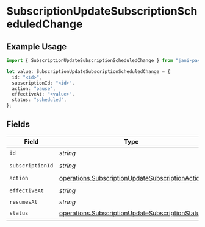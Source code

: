 # SubscriptionUpdateSubscriptionScheduledChange

## Example Usage

```typescript
import { SubscriptionUpdateSubscriptionScheduledChange } from "jani-payments/models/operations";

let value: SubscriptionUpdateSubscriptionScheduledChange = {
  id: "<id>",
  subscriptionId: "<id>",
  action: "pause",
  effectiveAt: "<value>",
  status: "scheduled",
};
```

## Fields

| Field                                                                                                              | Type                                                                                                               | Required                                                                                                           | Description                                                                                                        |
| ------------------------------------------------------------------------------------------------------------------ | ------------------------------------------------------------------------------------------------------------------ | ------------------------------------------------------------------------------------------------------------------ | ------------------------------------------------------------------------------------------------------------------ |
| `id`                                                                                                               | *string*                                                                                                           | :heavy_check_mark:                                                                                                 | N/A                                                                                                                |
| `subscriptionId`                                                                                                   | *string*                                                                                                           | :heavy_check_mark:                                                                                                 | N/A                                                                                                                |
| `action`                                                                                                           | [operations.SubscriptionUpdateSubscriptionAction](../../models/operations/subscriptionupdatesubscriptionaction.md) | :heavy_check_mark:                                                                                                 | N/A                                                                                                                |
| `effectiveAt`                                                                                                      | *string*                                                                                                           | :heavy_check_mark:                                                                                                 | N/A                                                                                                                |
| `resumesAt`                                                                                                        | *string*                                                                                                           | :heavy_minus_sign:                                                                                                 | N/A                                                                                                                |
| `status`                                                                                                           | [operations.SubscriptionUpdateSubscriptionStatus](../../models/operations/subscriptionupdatesubscriptionstatus.md) | :heavy_check_mark:                                                                                                 | N/A                                                                                                                |